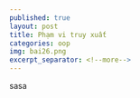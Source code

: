 ```yaml
---
published: true
layout: post
title: Phạm vi truy xuất
categories: oop
img: bai26.png
excerpt_separator: <!--more-->
---
```

sasa
